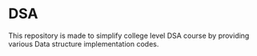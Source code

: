# DSA
This repository is made to simplify college level DSA course by providing various Data structure implementation codes.
